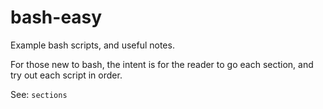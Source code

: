 # bash-easy

Example bash scripts, and useful notes.

For those new to bash, the intent is for the reader to go each section,
and try out each script in order.

See: `sections` 
